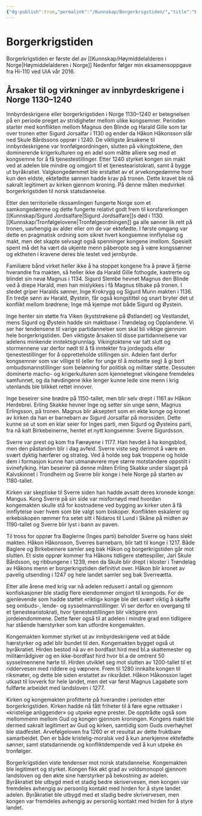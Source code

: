 ```yaml
---
{"dg-publish":true,"permalink":"/Kunnskap/Borgerkrigstiden/","title":"Borgerkrigstiden","tags":["historie"]}
---
```



# Borgerkrigstiden
Borgerkrigstiden er første del av [[Kunnskap/Høymiddelalderen i Norge\|Høymiddelalderen i Norge]]
Nedenfor følger min eksamensoppgave fra Hi-110 ved UiA vår 2016.

## Årsaker til og virkninger av innbyrdeskrigene i Norge 1130–1240
Innbyrdeskrigene eller borgerkrigstiden i Norge 1130–1240 er betegnelsen på en periode preget av stridigheter mellom ulike kongsemner. Perioden starter med konflikten mellom Magnus den Blinde og Harald Gille som tar over tronen etter Sigurd Jorsalfar i 1130 og ender da Håkon Håkonsson slår ned Skule Bårdssons opprør i 1240. De viktigste årsakene til innbyrdeskrigene var tronfølgeordningen, slutten på vikingtoktene, den dominerende krigerkulturen og en adel som måtte alliere seg med et kongsemne for å få tjenestestillinger. Etter 1240 styrket kongen sin makt ved at adelen ble mindre og omgjort til et tjenestearistokrati, samt å bygge ut byråkratiet. Valgkongedømmet ble erstattet av et arvekongedømme hvor kun den eldste, ektefødte sønnen hadde krav på tronen. Dette kravet ble nå sakralt legitimert av kirken gjennom kroning. På denne måten medvirket borgerkrigstiden til norsk statsdannelse.

Etter den territorielle rikssamlingen fungerte Norge som et samkongedømme og dette fungerte relativt godt frem til korsfarerkongen [[Kunnskap/Sigurd Jordsalfare\|Sigurd Jordsalfare]]s død i 1130. [[Kunnskap/Tronfølgelovene\|Tronfølgeordningen]] ga alle sønner lik rett på tronen, uavhengig av alder eller om de var ektefødte. I første omgang var dette en pragmatisk ordning som sikret hvert kongsemne innflytelse og makt, men det skapte selvsagt også spenninger kongene imellom. Spesielt spent må det ha vært da ukjente menn påberopte seg å være kongssønner og ektheten i kravene deres ble testet ved jernbyrde. 

Familiære bånd virket heller ikke å ha stoppet kongene fra å prøve å fjerne hverandre fra makten, så heller ikke da Harald Gille fothogde, kastrerte og blindet sin nevø Magnus i 1134. Sigurd Slembe hevnet Magnus den Blinde ved å drepe Harald, men han mislykkes i få Magnus tilbake på tronen. I stedet griper Haralds sønner, Inge Krokrygg og Sigurd Munn makten i 1136. En tredje sønn av Harald, Øystein, får også kongstittel og snart bryter det ut konflikt mellom brødrene; Inge må kjempe mot både Sigurd og Øystein. 

Inge henter sin støtte fra Viken (kyststrøkene på Østlandet) og Vestlandet, mens Sigurd og Øystein hadde sin maktbase i Trøndelag og Opplandene. Vi ser her tendensene til varige partidannelser som skal bli viktige gjennom hele borgerkrigstiden. Den viktigste årsaken til disse partidannelsene var adelens minkende inntektsgrunnlag. Vikingtoktene var tatt slutt og stormennene var derfor nødt til å få inntekter fra jordegods eller tjenestestillinger for å oppretteholde stillingen sin. Adelen fant derfor kongsemner som var villige til (eller for unge til å motsette seg) å gi bort ombudsmannstillinger som belønning for politisk og militær støtte. Dessuten dominerte macho- og krigerkulturen som kjennetegnet vikingene fremdeles samfunnet, og da høvdingene ikke lenger kunne lede sine menn i krig utenlands ble blikket rettet innover.

Inge beseirer sine brødre på 1150-tallet, men blir selv drept i 1161 av Håkon Herdebrei. Erling Skakke hevner Inge og setter sin unge sønn, Magnus Erlingsson, på tronen. Magnus blir akseptert som en ekte konge og kronet av kirken da han er barnebarn av Sigurd Jorsalfar på morssiden. Dette kunne se ut som en klar seier for Inges parti, men Sigurd og Øysteins parti, fra nå kalt Birkebeinerne, hentet et nytt kongsemne: Sverre Sigurdsson.

Sverre var prest og kom fra Færøyene i 1177. Han hevdet å ha kongsblod, men den påstanden blir i dag avfeid. Sverre viste seg derimot å være en svært dyktig hærfører og strateg. Ved å holde seg bak troppene og holde dem i formasjon kunne han utmanøvrere mye større motstandere oppstilt i svinefylking. Han beseirer på denne måten Erling Skakke under slaget på Kalvskinnet i Trondheim og Sverre blir konge i hele Norge på starten av 1180-tallet.

Kirken var skeptiske til Sverre siden han hadde avsatt deres kronede konge: Mangus. Kong Sverre på sin side var misfornøyd med hvordan kongemakten skulle stå for kostnadene ved bygging av kirker uten å få innflytelse over hvem som ble valgt som biskoper. Konflikten eskalerer og erkebiskopen rømmer fra setet sitt i Nidaros til Lund i Skåne på midten av 1190-tallet og Sverre blir lyst i bann av paven. 

Til tross for opprør fra Baglerne (Inges parti) beholder Sverre og hans slekt makten. Håkon Håkonsson, Sverres barnebarn, blir tatt til konge i 1217. Både Baglere og Birkebeinere samler seg bak Håkon og borgerkrigstiden går mot slutten. Et siste opprør kommer fra Håkons tidligere støttespiller, Jarl Skule Bårdsson, og ribbungene i 1239, men da Skule blir drept i kloster i Trøndelag av Håkons menn er borgerkrigstiden definitivt over. Håkon blir kronet av pavelig utsending i 1247 og hele landet samler seg bak Sverreætta.

Etter alle årene med krig var nå adelen redusert i antall og gjennom konfiskasjoner ble stadig flere eiendommer omgjort til krongods. For de gjenlevende som hadde støttet «riktig» konge ble det svært viktig å skaffe seg ombuds-, lende- og sysselmannstillinger. Vi ser derfor en overgang til et tjenestearistokrati, hvor
tjenestestillingen blir viktigere enn jordeiendommene. Dette fører også til at adelen i mindre grad enn tidligere har stående hærstyrker som kan utfordre kongemakten. 

Kongemakten kommer styrket ut av innbyrdeskrigene ved at både hærstyrker og adel blir bundet til den. Kongemakten bygget også ut byråkratiet. Hirden bestod nå av en bordfast hird med bl.a skattemester og militærrådgiver og en ikke-bordfast hird hvor bl.a de omtrent 50 sysselmennene hørte til. Hirden utviklet seg mot slutten av 1200-tallet til et riddervesen med riddere og væpnere. Frem til 1280 innkalte kongen til riksmøter, og dette ble siden erstattet av riksrådet. Håkon Håkonsson laget utkast til lovverk for hele landet, men det var først Magnus Lagabøte som fullførte arbeidet med landsloven i 1277. 

Kirken og kongemakten profitterte på hverandre i perioden etter borgerkrigstiden. Kirken hadde nå fått friheter til å føre egne rettsaker i «kristelige anliggender» og utpeke egne prester. De opptrådte også som mellommenn mellom Gud og kongen gjennom kroningen. Kongens makt ble dermed sakralt legitimert av Gud og kirken, samtidig som Guds overhøyhet ble stadfestet. Arvefølgeloven fra 1260 er et resultat av dette fruktbare samarbeidet. Den er både kristelig-moralsk ved å kun anerkjenne ektefødte sønner, samt statsdannende og konfliktdempende ved å kun utpeke én tronfølger.

Borgerkrigstiden viste tendenser mot norsk statsdannelse. Kongemakten ble legitimert og styrket. Kongen fikk økt grad av voldsmonopol gjennom landsloven og den økte sine hærstyrker på bekostning av adelen. Byråkratiet ble utbygd med et stadig bedre skrivervesen, men kongen var fremdeles avhengig av personlig kontakt med hirden for å styre landet adelen. Byråkratiet ble utbygd med et stadig bedre skrivervesen, men kongen var fremdeles avhengig av personlig kontakt med hirden for å styre landet.
